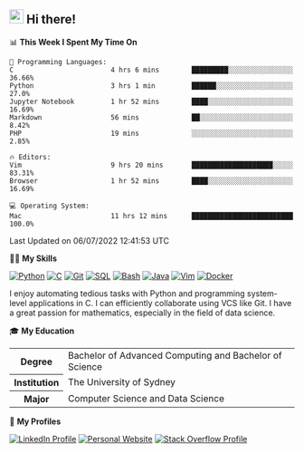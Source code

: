 ## <a href="#"><img src="https://media.giphy.com/media/hvRJCLFzcasrR4ia7z/giphy.gif" width="25px" height="25px"></a> Hi there!

<!--START_SECTION:waka-->
📊 **This Week I Spent My Time On** 

```text
💬 Programming Languages: 
C                        4 hrs 6 mins        █████████░░░░░░░░░░░░░░░░   36.66% 
Python                   3 hrs 1 min         ██████░░░░░░░░░░░░░░░░░░░   27.0% 
Jupyter Notebook         1 hr 52 mins        ████░░░░░░░░░░░░░░░░░░░░░   16.69% 
Markdown                 56 mins             ██░░░░░░░░░░░░░░░░░░░░░░░   8.42% 
PHP                      19 mins             ░░░░░░░░░░░░░░░░░░░░░░░░░   2.85%

🔥 Editors: 
Vim                      9 hrs 20 mins       ████████████████████░░░░░   83.31% 
Browser                  1 hr 52 mins        ████░░░░░░░░░░░░░░░░░░░░░   16.69%

💻 Operating System: 
Mac                      11 hrs 12 mins      █████████████████████████   100.0%

```


 Last Updated on 06/07/2022 12:41:53 UTC
<!--END_SECTION:waka-->

💪🏻 **My Skills**

[![Python](https://img.shields.io/badge/-Python-yellow?style=flat-square&logo=Python)](#)
[![C     ](https://img.shields.io/badge/-C-blue?style=flat-square&logo=C)](#)
[![Git   ](https://img.shields.io/badge/-Git-grey?style=flat-square&logo=Git)](#)
[![SQL   ](https://img.shields.io/badge/-SQL-grey?style=flat-square&logo=SQLite)](#)
[![Bash  ](https://img.shields.io/badge/-Bash-grey?style=flat-square&logo=GNU-Bash)](#)
[![Java  ](https://img.shields.io/badge/-Java-grey?style=flat-square&logo=OpenJDK)](#)
[![Vim   ](https://img.shields.io/badge/-Vim-grey?style=flat-square&logo=Vim)](#)
[![Docker](https://img.shields.io/badge/-Docker-grey?style=flat-square&logo=Docker)](#)

I enjoy automating tedious tasks with Python and programming system-level applications in C. I can efficiently collaborate using VCS like Git. I have a great passion for mathematics, especially in the field of data science.

🎓 **My Education**

<table>
<tr>
    <th>Degree</th>
    <td>Bachelor of Advanced Computing and Bachelor of Science</td>
</tr>
<tr>
    <th>Institution</th>
    <td>The University of Sydney</td>
</tr>
<tr>
    <th>Major</th>
    <td>Computer Science and Data Science</td>
</tr>
</table>

🔗 **My Profiles**

[![LinkedIn Profile](https://img.shields.io/badge/-LinkedIn-blue?style=social&logo=LinkedIn)](https://www.linkedin.com/in/ziao-ji)
[![Personal Website](https://img.shields.io/badge/-Personal%20Website-blue?style=social&logo=Bootstrap)](https://www.jiziao.works)
[![Stack Overflow Profile](https://img.shields.io/badge/-Stack%20Overflow-blue?style=social&logo=StackOverflow)](https://stackoverflow.com/users/11658924/spearandshield)
